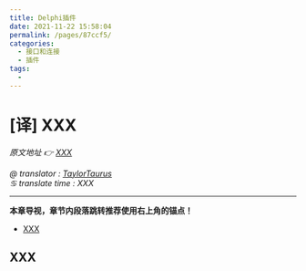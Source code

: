 ```yaml
---
title: Delphi插件
date: 2021-11-22 15:58:04
permalink: /pages/87ccf5/
categories:
  - 接口和连接
  - 插件
tags:
  - 
---
```

# [译] XXX

*原文地址 👉 [XXX][0]*

*@ translator : [TaylorTaurus](https://github.com/taylortaurus)*    
*♋ translate time : XXX*    

---

**本章导视，章节内段落跳转推荐使用右上角的锚点！**


- [XXX](#xxx)

## XXX

[0]: XXX
[1]: https://www.ranorex.com/rx-media/rx-user-guide/v8.2/download/RxSampleDataDrivenTesting.zip
[2]: ..\\..\\..\\ranorex-studio-fundamentals/ranorex-studio/ranorex-studio-startpage.html
[3]: ..\\..\\..\\ranorex-studio-fundamentals/ranorex-recorder/introduction.html
[4]: ..\\..\\..\\ranorex-studio-fundamentals/test-suite/introduction.html
[5]: .\[译]数据和数据的管理.html
